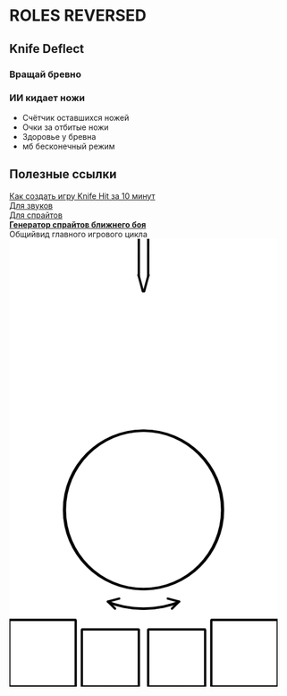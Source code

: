 # ROLES REVERSED
## Knife Deflect
### Вращай бревно
### ИИ кидает ножи
* Счётчик оставшихся ножей
* Очки за отбитые ножи
* Здоровье у бревна
* мб бесконечный режим

## Полезные ссылки
[Как создать игру Knife Hit за 10 минут](https://www.youtube.com/watch?v=A-vmu-lEce4)  
[Для звуков](https://www.drpetter.se/project_sfxr.html)  
[Для спрайтов](https://opengameart.org/)  
[**Генератор спрайтов ближнего боя**](https://rgsdev-weapon-generator.netlify.app/)  
Общийвид главного игрового цикла  
![](./overall_layout.png)